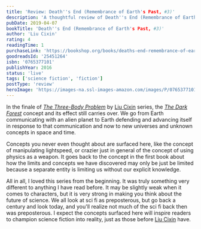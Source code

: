 ```yaml
---
title: 'Review: Death''s End (Remembrance of Earth's Past, #3)'
description: 'A thoughtful review of Death''s End (Remembrance of Earth's Past, #3) by Liu Cixin'
pubDate: 2019-04-07
bookTitle: 'Death''s End (Remembrance of Earth's Past, #3)'
author: 'Liu Cixin'
rating: 4
readingTime: 1
purchaseLink: 'https://bookshop.org/books/deaths-end-remembrance-of-earths-past-3/9780765377104'
goodreadsId: '25451264'
isbn: '0765377101'
publishYear: 2016
status: 'live'
tags: ['science fiction', 'fiction']
postType: 'review'
heroImage: 'https://images-na.ssl-images-amazon.com/images/P/0765377101.01.L.jpg'
---
```


In the finale of [*The Three-Body Problem*](/blog/2019/03/26/the-three-body-problem-remembrance-of-earths-past-1/) by [Liu Cixin](/authors/liu-cixin/) series, the [*The Dark Forest*](/blog/2019/04/01/the-dark-forest-remembrance-of-earths-past-2/) concept and its effect still carries over. We go from Earth communicating with an alien planet to Earth defending and advancing itself in response to that communication and now to new universes and unknown concepts in space and time.

Concepts you never even thought about are surfaced here, like the concept of manipulating lightspeed, or crazier just in general of the concept of using physics as a weapon. It goes back to the concept in the first book about how the limits and concepts we have discovered may only be just be limited because a separate entity is limiting us without our explicit knowledge.

All in all,  I loved this series from the beginning. It was truly something very different to anything I have read before. It may be slightly weak when it comes to characters, but it is very strong in making you think about the future of science. We all look at sci fi as preposterous, but go back a century and look today, and you'll realize not much of the sci fi back then was preposterous. I expect the concepts surfaced here will inspire readers to champion science fiction into reality, just as those before [Liu Cixin](/authors/liu-cixin/) have.